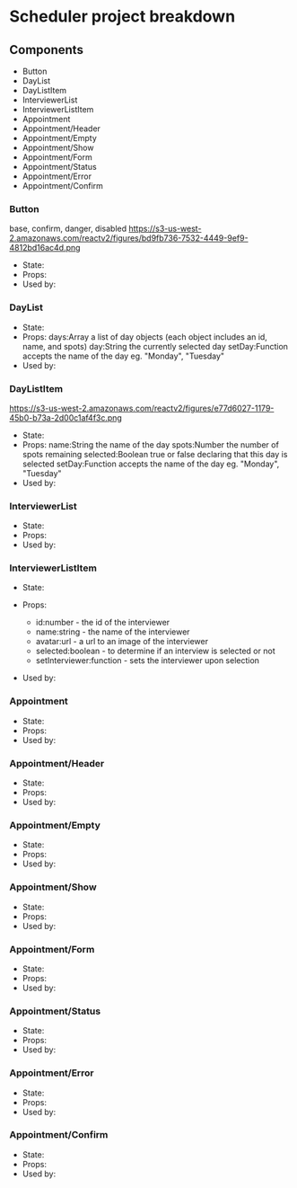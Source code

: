 # Scheduler project breakdown

## Components

- Button
- DayList
- DayListItem
- InterviewerList
- InterviewerListItem
- Appointment
- Appointment/Header
- Appointment/Empty
- Appointment/Show
- Appointment/Form
- Appointment/Status
- Appointment/Error
- Appointment/Confirm

### Button
base, confirm, danger, disabled
https://s3-us-west-2.amazonaws.com/reactv2/figures/bd9fb736-7532-4449-9ef9-4812bd16ac4d.png

- State:
- Props:
- Used by:

### DayList

- State:
- Props:
    days:Array a list of day objects (each object includes an id, name, and spots)
    day:String the currently selected day
    setDay:Function accepts the name of the day eg. "Monday", "Tuesday"
- Used by:

### DayListItem

https://s3-us-west-2.amazonaws.com/reactv2/figures/e77d6027-1179-45b0-b73a-2d00c1af4f3c.png

- State:
- Props:
    name:String the name of the day
    spots:Number the number of spots remaining
    selected:Boolean true or false declaring that this day is selected
    setDay:Function accepts the name of the day eg. "Monday", "Tuesday"
- Used by:

### InterviewerList

- State:
- Props:
- Used by:

### InterviewerListItem

- State:
- Props:

    - id:number - the id of the interviewer
    - name:string - the name of the interviewer
    - avatar:url - a url to an image of the interviewer
    - selected:boolean - to determine if an interview is selected or not
    - setInterviewer:function - sets the interviewer upon selection
    
- Used by:

### Appointment

- State:
- Props:
- Used by:

### Appointment/Header

- State:
- Props:
- Used by:

### Appointment/Empty

- State:
- Props:
- Used by:

### Appointment/Show

- State:
- Props:
- Used by:

### Appointment/Form

- State:
- Props:
- Used by:

### Appointment/Status

- State:
- Props:
- Used by:

### Appointment/Error

- State:
- Props:
- Used by:

### Appointment/Confirm

- State:
- Props:
- Used by: